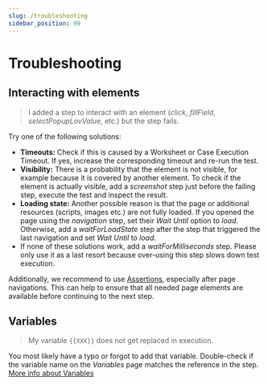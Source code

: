 ```yaml
---
slug: /troubleshooting
sidebar_position: 99
---
```


# Troubleshooting

## Interacting with elements

> I added a step to interact with an element (_click_, _fillField_, _selectPopupLovValue_, etc.) but the step fails.

Try one of the following solutions:

-   **Timeouts:**
    Check if this is caused by a Worksheet or Case Execution Timeout.
    If yes, increase the corresponding timeout and re-run the test.
-   **Visibility:**
    There is a probability that the element is not visible, for example because it is covered by another element.
    To check if the element is actually visible, add a _screenshot_ step just before the failing step, execute the test and inspect the result.
-   **Loading state:**
    Another possible reason is that the page or additional resources (scripts, images etc.) are not fully loaded.
    If you opened the page using the _navigation_ step, set their _Wait Until_ option to _load_.
    Otherwise, add a _waitForLoadState_ step after the step that triggered the last navigation and set _Wait Until_ to _load_.
-   If none of these solutions work, add a _waitForMilliseconds_ step.
    Please only use it as a last resort because over-using this step slows down test execution.

Additionally, we recommend to use [Assertions](./guides/testing-strategies/testing-quality/add-assertions.md), especially after page navigations.
This can help to ensure that all needed page elements are available before continuing to the next step.

## Variables

> My variable `{{XXX}}` does not get replaced in execution.

You most likely have a typo or forgot to add that variable.
Double-check if the variable name on the _Variables_ page matches the reference in the step.
[More info about Variables](guides/advanced-concepts/variables.mdx#what-happens-if-you-mistype-a-variable-name)
